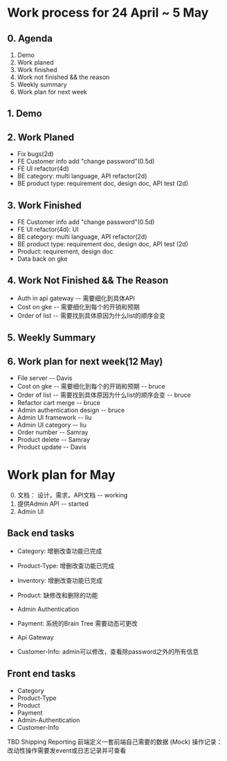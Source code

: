 # Work process for 24 April ~ 5 May

## 0. Agenda

1. Demo
2. Work planed
3. Work finished
4. Work not finished && the reason
5. Weekly summary
6. Work plan for next week

## 1. Demo

## 2. Work Planed
* Fix bugs(2d)
* FE Customer info add "change password"(0.5d)
* FE UI refactor(4d)
* BE category: multi language, API refactor(2d)
* BE product type: requirement doc, design doc, API test (2d)

## 3. Work Finished
* FE Customer info add "change password"(0.5d)
* FE UI refactor(4d): UI
* BE category: multi language, API refactor(2d)
* BE product type: requirement doc, design doc, API test (2d)
* Product: requirement, design doc
* Data back on gke

## 4. Work Not Finished && The Reason
* Auth in api gateway -- 需要细化到具体API
* Cost on gke -- 需要细化到每个的开销和预期
* Order of list -- 需要找到具体原因为什么list的顺序会变

## 5. Weekly Summary

## 6. Work plan for next week(12 May)
* File server -- Davis 
* Cost on gke -- 需要细化到每个的开销和预期 -- bruce
* Order of list -- 需要找到具体原因为什么list的顺序会变 -- bruce
* Refactor cart merge -- bruce
* Admin authentication design -- bruce
* Admin UI framework -- liu
* Admin UI category -- liu
* Order number -- Samray
* Product delete -- Samray
* Product update -- Davis


# Work plan for May
0. 文档： 设计，需求，API文档 -- working
1. 提供Admin API -- started
2. Admin UI

## Back end tasks
* Category: 增删改查功能已完成
* Product-Type: 增删改查功能已完成
* Inventory: 增删改查功能已完成

* Product: 缺修改和删除的功能
* Admin Authentication
* Payment: 系统的Brain Tree 需要动态可更改
* Api Gateway
* Customer-Info: admin可以修改，查看除password之外的所有信息

## Front end tasks
* Category
* Product-Type
* Product
* Payment
* Admin-Authentication
* Customer-Info




TBD
Shipping
Reporting
前端定义一套前端自己需要的数据 (Mock)
操作记录： 改动性操作需要发event或日志记录并可查看


